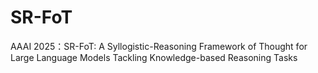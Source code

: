 # SR-FoT
AAAI 2025：SR-FoT: A Syllogistic-Reasoning Framework of Thought for Large Language Models Tackling Knowledge-based Reasoning Tasks
